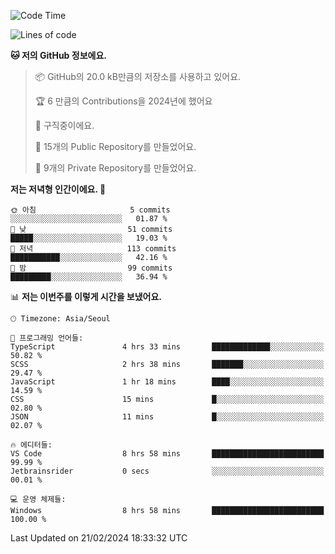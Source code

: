   <!--START_SECTION:waka-->
![Code Time](http://img.shields.io/badge/Code%20Time-375%20hrs%2052%20mins-blue)

![Lines of code](https://img.shields.io/badge/%EC%A0%80%EB%8A%94%20%EC%97%AC%ED%83%9C%EA%B9%8C%EC%A7%80%20-178.2%20thousand%20%EC%A4%84%EC%9D%98%20%EC%BD%94%EB%93%9C%EB%A5%BC%20%EC%9E%91%EC%84%B1%ED%96%88%EC%96%B4%EC%9A%94.-blue)

**🐱 저의 GitHub 정보에요.** 

> 📦 GitHub의 20.0 kB만큼의 저장소를 사용하고 있어요. 
 > 
> 🏆 6 만큼의 Contributions을 2024년에 했어요
 > 
> 💼 구직중이에요.
 > 
> 📜 15개의 Public Repository를 만들었어요. 
 > 
> 🔑 9개의 Private Repository를 만들었어요. 
 > 
**저는 저녁형 인간이에요. 🦉** 

```text
🌞 아침                     5 commits           ░░░░░░░░░░░░░░░░░░░░░░░░░   01.87 % 
🌆 낮　                     51 commits          █████░░░░░░░░░░░░░░░░░░░░   19.03 % 
🌃 저녁                     113 commits         ███████████░░░░░░░░░░░░░░   42.16 % 
🌙 밤　                     99 commits          █████████░░░░░░░░░░░░░░░░   36.94 % 
```


📊 **저는 이번주를 이렇게 시간을 보냈어요.** 

```text
🕑︎ Timezone: Asia/Seoul

💬 프로그래밍 언어들: 
TypeScript               4 hrs 33 mins       █████████████░░░░░░░░░░░░   50.82 % 
SCSS                     2 hrs 38 mins       ███████░░░░░░░░░░░░░░░░░░   29.47 % 
JavaScript               1 hr 18 mins        ████░░░░░░░░░░░░░░░░░░░░░   14.59 % 
CSS                      15 mins             █░░░░░░░░░░░░░░░░░░░░░░░░   02.80 % 
JSON                     11 mins             █░░░░░░░░░░░░░░░░░░░░░░░░   02.07 % 

🔥 에디터들: 
VS Code                  8 hrs 58 mins       █████████████████████████   99.99 % 
Jetbrainsrider           0 secs              ░░░░░░░░░░░░░░░░░░░░░░░░░   00.01 % 

💻 운영 체제들: 
Windows                  8 hrs 58 mins       █████████████████████████   100.00 % 
```


 Last Updated on 21/02/2024 18:33:32 UTC
<!--END_SECTION:waka-->
